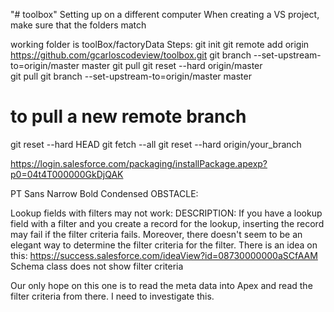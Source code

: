 "# toolbox" 
Setting up on a different computer
When creating a VS project, make sure that the folders match

working folder is toolBox/factoryData
Steps:
git init
git remote add origin https://github.com/gcarloscodeview/toolbox.git
git branch --set-upstream-to=origin/master master
git pull
git reset --hard origin/master  
git pull
git branch --set-upstream-to=origin/master master

# to pull a new remote branch
git reset --hard HEAD
git fetch --all
git reset --hard origin/your_branch

https://login.salesforce.com/packaging/installPackage.apexp?p0=04t4T000000GkDjQAK

PT Sans Narrow Bold Condensed
OBSTACLE:

Lookup fields with filters may not work:
DESCRIPTION:  If you have a lookup field with a filter and you create a record for the lookup, inserting the record may fail if the filter criteria fails.  Moreover, there doesn't seem to be an elegant way to determine the filter criteria for the filter.  There is an idea on this: 
https://success.salesforce.com/ideaView?id=08730000000aSCfAAM
Schema class does not show filter criteria

Our only hope on this one is to read the meta data into Apex and read the filter criteria from there.  I need to investigate this.



